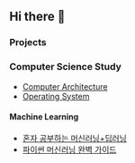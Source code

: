 ## Hi there 👋

### Projects

### Computer Science Study

- [Computer Architecture](https://github.com/honopyh/computer-architecture)
- [Operating System](https://github.com/honopyh/operating-system)

#### Machine Learning

- [혼자 공부하는 머신러닝+딥러닝](https://github.com/honopyh/hg-mldl)
- [파이썬 머신러닝 완벽 가이드](https://github.com/honopyh/pymlrev2)

<!--
**honopyh/honopyh** is a ✨ _special_ ✨ repository because its `README.md` (this file) appears on your GitHub profile.

Here are some ideas to get you started:

- 🔭 I’m currently working on ...
- 🌱 I’m currently learning ...
- 👯 I’m looking to collaborate on ...
- 🤔 I’m looking for help with ...
- 💬 Ask me about ...
- 📫 How to reach me: ...
- 😄 Pronouns: ...
- ⚡ Fun fact: ...
-->
